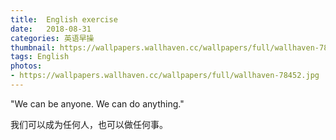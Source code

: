 ```yaml
---
title:  English exercise
date:   2018-08-31
categories: 英语早操
thumbnail: https://wallpapers.wallhaven.cc/wallpapers/full/wallhaven-78452.jpg
tags: English
photos:
- https://wallpapers.wallhaven.cc/wallpapers/full/wallhaven-78452.jpg
---
```


"We can be anyone. We can do anything."
<p>我们可以成为任何人，也可以做任何事。</p>
